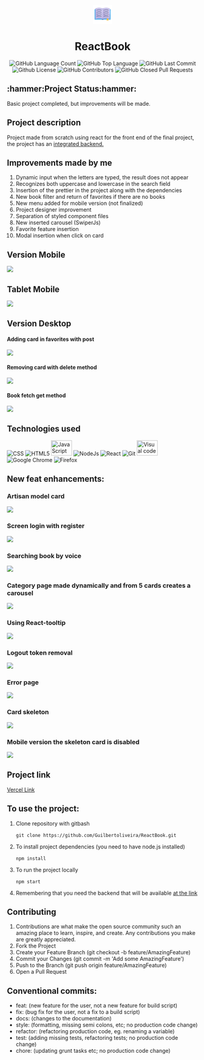 <div align="center">
<img src="https://github.com/Guilbertoliveira/ReactBook/blob/main/public/books.png?raw=true" width="50">
<h1>ReactBook</h1>
<img alt="GitHub Language Count" src="https://img.shields.io/github/languages/count/Guilbertoliveira/ReactBook" />
<img alt="GitHub Top Language" src="https://img.shields.io/github/languages/top/Guilbertoliveira/ReactBook" />
<img alt="GitHub Last Commit" src="https://img.shields.io/github/last-commit/Guilbertoliveira/ReactBook" />
<img alt="Github License" src="https://img.shields.io/github/license/Guilbertoliveira/ReactBook" />
<img alt="GitHub Contributors" src="https://img.shields.io/github/contributors/Guilbertoliveira/ReactBook" />
<img alt="GitHub Closed Pull Requests" src="https://img.shields.io/github/issues-pr-closed/Guilbertoliveira/ReactBook" />
</div>

<h2>:hammer:Project Status:hammer:</h2>
<p>Basic project completed, but improvements will be made.</p>

<h2>Project description</h2>
<p>Project made from scratch using react for the front end of the final project, the project has an <a href="https://github.com/Guilbertoliveira/BookServerAPI">integrated backend.</a></p>

<h2>Improvements made by me</h2>
<ol>
    <li>Dynamic input when the letters are typed, the result does not appear</li>
    <li>Recognizes both uppercase and lowercase in the search field</li>
    <li>Insertion of the prettier in the project along with the dependencies</li>
    <li>New book filter and return of favorites if there are no books</li>
    <li>New menu added for mobile version (not finalized)</li>
    <li>Project designer improvement</li>
    <li>Separation of styled component files</li>
    <li>New inserted carousel (SwiperJs)</li>
    <li>Favorite feature insertion</li>
    <li>Modal insertion when click on card</li>
</ol>

<h2 >Version Mobile</h2>
<img src="https://github.com/Guilbertoliveira/ReactBook/assets/41201436/17112db7-d245-48ba-820d-96c1538f6ad2">

<h2 >Tablet Mobile</h2>
<img src="https://github.com/Guilbertoliveira/ReactBook/assets/41201436/30c6c4f1-1e3a-4357-9962-81ffbe1352e8">

<h2>Version Desktop</h2>
<h4>Adding card in favorites with post</h4>
<img src="https://github.com/Guilbertoliveira/ReactBook/assets/41201436/2df57cc7-097a-43fa-b793-c112852b9b96">

<h4>Removing card with delete method</h4>
<img src="https://github.com/Guilbertoliveira/ReactBook/assets/41201436/da535712-b3ac-4214-a566-45d422ab03fe">

<h4>Book fetch get method</h4>
<img src="https://github.com/Guilbertoliveira/ReactBook/assets/41201436/f0550e38-1200-46f5-8d31-cb9fe5a3ea2e">

<h2>Technologies used</h2>
<div>
    <img src="https://cdn.jsdelivr.net/gh/devicons/devicon/icons/css3/css3-plain-wordmark.svg" width="50" title="CSS"  />
    <img src="https://cdn.jsdelivr.net/gh/devicons/devicon/icons/html5/html5-plain-wordmark.svg" width="50" title="HTML5"  />
    <img src="https://cdn.jsdelivr.net/gh/devicons/devicon/icons/javascript/javascript-plain.svg" height="40" width="55" title="JavaScript"/>
    <img src="https://cdn.jsdelivr.net/gh/devicons/devicon/icons/nodejs/nodejs-plain-wordmark.svg" width="55" title="NodeJs" />
    <img src="https://cdn.jsdelivr.net/gh/devicons/devicon/icons/react/react-original-wordmark.svg" width="50" title="React" />
    <img src="https://cdn.jsdelivr.net/gh/devicons/devicon/icons/git/git-plain-wordmark.svg" width="50" title="Git" />
    <img src="https://cdn.jsdelivr.net/gh/devicons/devicon/icons/visualstudio/visualstudio-plain.svg" height="40" width="55" title="Visual code"  />
    <img src="https://cdn.jsdelivr.net/gh/devicons/devicon/icons/chrome/chrome-original-wordmark.svg" width="50" title="Google Chrome"/>
    <img src="https://cdn.jsdelivr.net/gh/devicons/devicon/icons/firefox/firefox-original-wordmark.svg" width="50" title="Firefox" />
</div> 

<h2>New feat enhancements:</h2>
<h3>Artisan model card</h3>
<img src="https://github.com/Guilbertoliveira/ReactBook/assets/41201436/3a2bb735-426e-4765-a0a5-1821a2d1d376">

<h3>Screen login with register</h3>
<img src="https://github.com/Guilbertoliveira/ReactBook/assets/41201436/c3559ff5-df85-4f8a-b933-1bbfeab4bc3a">

<h3>Searching book by voice</h3>
<img src="https://github.com/Guilbertoliveira/ReactBook/assets/41201436/e477d639-1d30-4104-a14a-cc9f0625786e">

<h3>Category page made dynamically and from 5 cards creates a carousel</h3>
<img src="https://github.com/Guilbertoliveira/ReactBook/assets/41201436/d5194518-e10d-40cb-9966-60337941b828">

<h3>Using React-tooltip</h3>
<img src="https://github.com/Guilbertoliveira/ReactBook/assets/41201436/0bfa4e91-66d7-4729-bbe5-693bd7fdd3d0">

<h3>Logout token removal</h3>
<img src="https://github.com/Guilbertoliveira/ReactBook/assets/41201436/386ee7a7-638d-403d-b089-69b739feb348">

<h3>Error page</h3>
<img src="https://github.com/Guilbertoliveira/ReactBook/assets/41201436/f921ba89-7ebc-4600-a2dc-7251d2be0f00">

<h3>Card skeleton</h3>
<img src="https://github.com/Guilbertoliveira/ReactBook/assets/41201436/ea8daa0d-7da4-4615-8f5f-5a2d8d26b72e">

<h3>Mobile version the skeleton card is disabled</h3>
<img src="https://github.com/Guilbertoliveira/ReactBook/assets/41201436/61e7ef2b-74b3-47ca-86fe-3671d465d02b">

<h2> Project link </h2>
<a href="https://react-book-orpin.vercel.app/">Vercel Link</a>

<h2>To use the project:</h2>
<ol>

<li>Clone repository with gitbash</li>

```
git clone https://github.com/Guilbertoliveira/ReactBook.git
```

<li>To install project dependencies (you need to have node.js installed)</li>

```
npm install
```

<li>To run the project locally</li>

```
npm start
```

<li>Remembering that you need the backend that will be available <a href="https://github.com/Guilbertoliveira/BookServerAPI">at the link</a></li>

</ol>

<h2>Contributing</h2>
<ol>
<li>Contributions are what make the open source community such an amazing place to learn, inspire, and create. Any contributions you make are greatly appreciated.</li>
<li>Fork the Project</li>
<li>Create your Feature Branch (git checkout -b feature/AmazingFeature)</li>
<li>Commit your Changes (git commit -m 'Add some AmazingFeature')</li>
<li>Push to the Branch (git push origin feature/AmazingFeature)</li>
<li>Open a Pull Request</li>
</ol>

<h2>Conventional commits:</h2>
<ul>
    <li>feat: (new feature for the user, not a new feature for build script)</li>
    <li>fix: (bug fix for the user, not a fix to a build script)</li>
    <li>docs: (changes to the documentation)</li>
    <li>style: (formatting, missing semi colons, etc; no production code change)</li>
    <li>refactor: (refactoring production code, eg. renaming a variable)</li>
    <li>test: (adding missing tests, refactoring tests; no production code change)</li>
    <li>chore: (updating grunt tasks etc; no production code change)</li>
</ul>
